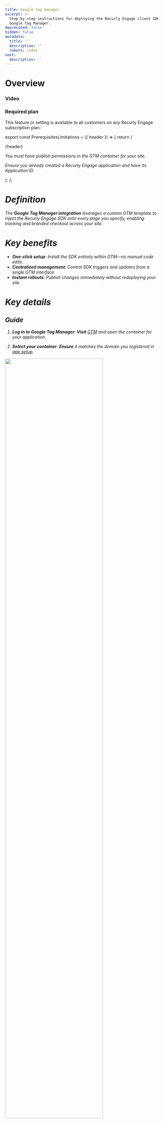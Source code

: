 ```yaml
---
title: Google tag manager
excerpt: >-
  Step-by-step instructions for deploying the Recurly Engage client SDK via
  Google Tag Manager.
deprecated: false
hidden: false
metadata:
  title: ''
  description: ''
  robots: index
next:
  description: ''
---
```

# Overview

### Video

<Embed url="https://www.loom.com/embed/9299487b721c4345a6326916ef68f287?sid=a721bfdd-f71a-431c-ae76-bd8f84bbbc82" href="https://www.loom.com/embed/9299487b721c4345a6326916ef68f287?sid=a721bfdd-f71a-431c-ae76-bd8f84bbbc82" typeOfEmbed="iframe" height="460px" width="100%" iframe="true" />

### Required plan

This feature or setting is available to all customers on any Recurly Engage subscription plan.

export const PrerequisitesLimitations = ({ header }) => {
  return (
    <div className="flex justify-start">
      <div className="rounded-md p-6 m-4 max-w-lg shadow-md border border-gray-300 dark:bg-gray-800 dark:border-gray-600">
        <p className="text-lg font-bold">{header}</p>
        <p>
          <i className="fa-solid fa-exclamation-triangle mr-4" />
          You must have publish permissions in the GTM container for your site.
        </p>
        <p>
          <i className="fa-solid fa-check mr-2" />
          Ensure you already created a Recurly Engage application and have its Application ID.
        </p>
      </div>
    </div>
  );
};

<PrerequisitesLimitations header="Prerequisites & limitations" />

# Definition

The **Google Tag Manager integration** leverages a custom GTM template to inject the Recurly Engage SDK onto every page you specify, enabling tracking and branded checkout across your site.

# Key benefits

* **One-click setup**: Install the SDK entirely within GTM—no manual code edits.
* **Centralized management**: Control SDK triggers and updates from a single GTM interface.
* **Instant rollouts**: Publish changes immediately without redeploying your site.

# Key details

## Guide

1. **Log in to Google Tag Manager**: **Visit** [GTM](https://tagmanager.google.com/#/home) and open the container for your application.

2. **Select your container**: **Ensure** it matches the domain you registered in [app setup](setup-your-app).

<Image align="center" className="border" border={true} width="80% " src="https://files.readme.io/2fe6657-Screenshot_2024-05-22_at_18.16.19.png" />

3. **Add a new tag**: In the left navigation, **click** **Tags** → **New**.

<Image align="center" className="border" border={true} width="80% " src="https://files.readme.io/ac79c42-Screenshot_2024-05-22_at_18.17.19.png" />

4. **Search for the Recurly Engage template**: In the **Choose tag type** pane, **use** the search bar (top right) and **enter** **Recurly Engage**.

<Image align="center" className="border" border={true} width="80% " src="https://files.readme.io/d98bcf3-image.png" />

5. **Get your Application ID**: Log in to your Recurly Engage console and navigate to **Settings > Application** to copy the ID.

<Image align="center" className="border" border={true} width="80% " src="https://files.readme.io/f048f16-Screenshot_2024-05-22_at_18.30.09.png" />

6. **Configure the tag**

* **Name** it **Recurly Engage Tag**
* **Paste** your **Application ID** into the template field
* Under **Triggering**, **choose** **All Pages**
* **Click** **Save**

<Image align="center" className="border" border={true} width="80% " src="https://files.readme.io/1056d86-Screenshot_2024-05-22_at_18.33.53.png" />

7. **Publish your container**: **Click** **Submit** in the top right of GTM, **add** a descriptive version name (e.g., “Add Recurly Engage SDK”), and **hit** **Publish**.

<Image align="center" className="border" border={true} width="80% " src="https://files.readme.io/a0de186-Screenshot_2024-05-22_at_18.35.42.png" />

<Image align="center" className="border" border={true} width="80% " src="https://files.readme.io/a0de186-Screenshot_2024-05-22_at_18.35.42.png" />